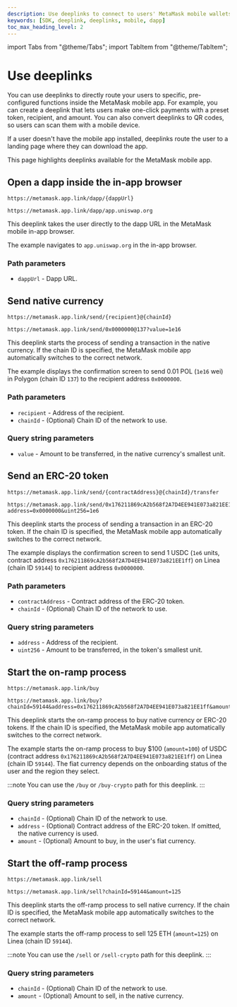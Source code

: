 ```yaml
---
description: Use deeplinks to connect to users' MetaMask mobile wallets.
keywords: [SDK, deeplink, deeplinks, mobile, dapp]
toc_max_heading_level: 2
---
```


import Tabs from "@theme/Tabs";
import TabItem from "@theme/TabItem";

# Use deeplinks

You can use deeplinks to directly route your users to specific, pre-configured functions inside the MetaMask mobile app.
For example, you can create a deeplink that lets users make one-click payments with a preset token, recipient, and amount.
You can also convert deeplinks to QR codes, so users can scan them with a mobile device.

If a user doesn't have the mobile app installed, deeplinks route the user to a landing page where they can download the app.

This page highlights deeplinks available for the MetaMask mobile app.

## Open a dapp inside the in-app browser

<Tabs>
<TabItem value="Deeplink">

```text
https://metamask.app.link/dapp/{dappUrl}
```

</TabItem>
<TabItem value="Example">

```text
https://metamask.app.link/dapp/app.uniswap.org
```

</TabItem>
</Tabs>


This deeplink takes the user directly to the dapp URL in the MetaMask mobile in-app browser.

The example navigates to `app.uniswap.org` in the in-app browser.

### Path parameters

- `dappUrl` - Dapp URL.

## Send native currency

<Tabs>
<TabItem value="Deeplink">

```text
https://metamask.app.link/send/{recipient}@{chainId}
```

</TabItem>
<TabItem value="Example">

```text
https://metamask.app.link/send/0x0000000@137?value=1e16
```

</TabItem>
</Tabs>

This deeplink starts the process of sending a transaction in the native currency.
If the chain ID is specified, the MetaMask mobile app automatically switches to the correct network.

The example displays the confirmation screen to send 0.01 POL (`1e16` wei) in Polygon (chain ID `137`) to the recipient address `0x0000000`.

### Path parameters

- `recipient` - Address of the recipient.
- `chainId` - (Optional) Chain ID of the network to use.

### Query string parameters

- `value` - Amount to be transferred, in the native currency's smallest unit.

## Send an ERC-20 token

<Tabs>
<TabItem value="Deeplink">

```text
https://metamask.app.link/send/{contractAddress}@{chainId}/transfer
```

</TabItem>
<TabItem value="Example">

```text
https://metamask.app.link/send/0x176211869cA2b568f2A7D4EE941E073a821EE1ff@59144/transfer?address=0x0000000&uint256=1e6
```

</TabItem>
</Tabs>

This deeplink starts the process of sending a transaction in an ERC-20 token.
If the chain ID is specified, the MetaMask mobile app automatically switches to the correct network.

The example displays the confirmation screen to send 1 USDC (`1e6` units, contract address `0x176211869cA2b568f2A7D4EE941E073a821EE1ff`) on Linea (chain ID `59144`) to recipient address `0x0000000`.

### Path parameters

- `contractAddress` - Contract address of the ERC-20 token.
- `chainId` - (Optional) Chain ID of the network to use.

### Query string parameters

- `address` - Address of the recipient.
- `uint256` - Amount to be transferred, in the token's smallest unit.

## Start the on-ramp process

<Tabs>
<TabItem value="Deeplink">

```text
https://metamask.app.link/buy
```

</TabItem>
<TabItem value="Example">

```text
https://metamask.app.link/buy?chainId=59144&address=0x176211869cA2b568f2A7D4EE941E073a821EE1ff&amount=100
```

</TabItem>
</Tabs>

This deeplink starts the on-ramp process to buy native currency or ERC-20 tokens.
If the chain ID is specified, the MetaMask mobile app automatically switches to the correct network.

The example starts the on-ramp process to buy $100 (`amount=100`) of USDC (contract address `0x176211869cA2b568f2A7D4EE941E073a821EE1ff`) on Linea (chain ID `59144`).
The fiat currency depends on the onboarding status of the user and the region they select.

:::note
You can use the `/buy` or `/buy-crypto` path for this deeplink.
:::

### Query string parameters

- `chainId` - (Optional) Chain ID of the network to use.
- `address` - (Optional) Contract address of the ERC-20 token.
  If omitted, the native currency is used.
- `amount` - (Optional) Amount to buy, in the user's fiat currency.

## Start the off-ramp process

<Tabs>
<TabItem value="Deeplink">

```text
https://metamask.app.link/sell
```

</TabItem>
<TabItem value="Example">

```text
https://metamask.app.link/sell?chainId=59144&amount=125
```

</TabItem>
</Tabs>

This deeplink starts the off-ramp process to sell native currency.
If the chain ID is specified, the MetaMask mobile app automatically switches to the correct network.

The example starts the off-ramp process to sell 125 ETH (`amount=125`) on Linea (chain ID `59144`).

:::note
You can use the `/sell` or `/sell-crypto` path for this deeplink.
:::

### Query string parameters

- `chainId` - (Optional) Chain ID of the network to use.
- `amount` - (Optional) Amount to sell, in the native currency.
